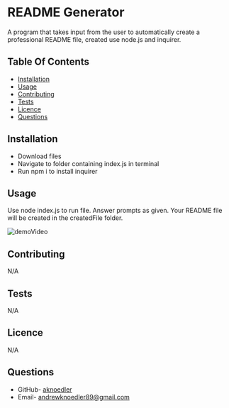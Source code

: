 # README Generator

  A program that takes input from the user to automatically create a professional README file, created use node.js and inquirer.

  ## Table Of Contents

  - [Installation](#installation)
  - [Usage](#usage)
  - [Contributing](#contributing)
  - [Tests](#tests)
  - [Licence](#liscence)
  - [Questions](#questions)

  ## Installation

  - Download files
  - Navigate to folder containing index.js in terminal
  - Run npm i to install inquirer

  ## Usage

  Use node index.js to run file. Answer prompts as given. Your README file will be created in the createdFile folder.

  ![demoVideo](./demoVideo/demoVideoGIF.gif)

  ## Contributing

  N/A

  ## Tests

  N/A

  ## Licence

  N/A

  ## Questions

  - GitHub- [aknoedler](https://github.com/aknoedler)
  - Email- andrewknoedler89@gmail.com

  